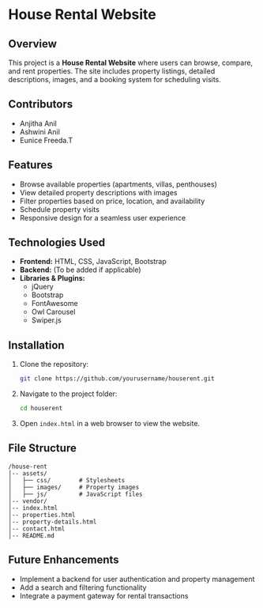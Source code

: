 # House Rental Website

## Overview
This project is a **House Rental Website** where users can browse, compare, and rent properties. The site includes property listings, detailed descriptions, images, and a booking system for scheduling visits.

## Contributors
- Anjitha Anil
- Ashwini Anil
- Eunice Freeda.T 

## Features
- Browse available properties (apartments, villas, penthouses)
- View detailed property descriptions with images
- Filter properties based on price, location, and availability
- Schedule property visits
- Responsive design for a seamless user experience

## Technologies Used
- **Frontend:** HTML, CSS, JavaScript, Bootstrap
- **Backend:** (To be added if applicable)
- **Libraries & Plugins:**
  - jQuery
  - Bootstrap
  - FontAwesome
  - Owl Carousel
  - Swiper.js

## Installation
1. Clone the repository:
   ```sh
   git clone https://github.com/yourusername/houserent.git
   ```
2. Navigate to the project folder:
   ```sh
   cd houserent
   ```
3. Open `index.html` in a web browser to view the website.

## File Structure
```
/house-rent
│-- assets/
│   ├── css/        # Stylesheets
│   ├── images/     # Property images
│   ├── js/         # JavaScript files
│-- vendor/
│-- index.html
│-- properties.html
│-- property-details.html
│-- contact.html
│-- README.md
```

## Future Enhancements
- Implement a backend for user authentication and property management
- Add a search and filtering functionality
- Integrate a payment gateway for rental transactions



